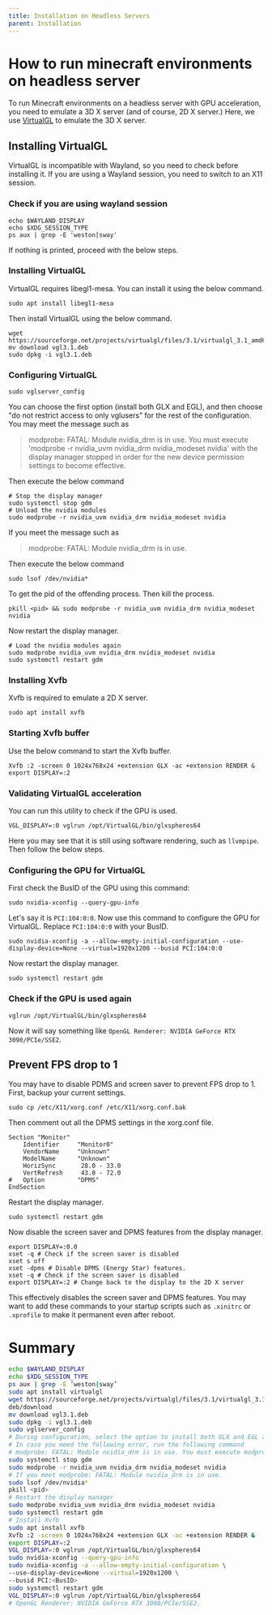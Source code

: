 ```yaml
---
title: Installation on Headless Servers
parent: Installation
---
```


# How to run minecraft environments on headless server

To run Minecraft environments on a headless server with GPU acceleration, you need to emulate a 3D X server (and of course, 2D X server.) Here, we use [VirtualGL](https://virtualgl.org/) to emulate the 3D X server.

## Installing VirtualGL
VirtualGL is incompatible with Wayland, so you need to check before installing it. If you are using a Wayland session, you need to switch to an X11 session.
### Check if you are using wayland session
```shell
echo $WAYLAND_DISPLAY
echo $XDG_SESSION_TYPE
ps aux | grep -E 'weston|sway'
```
If nothing is printed, proceed with the below steps.
### Installing VirtualGL
VirtualGL requires libegl1-mesa. You can install it using the below command.

```shell
sudo apt install libegl1-mesa
```
Then install VirtualGL using the below command.
```shell
wget https://sourceforge.net/projects/virtualgl/files/3.1/virtualgl_3.1_amd64.deb/download
mv download vgl3.1.deb
sudo dpkg -i vgl3.1.deb
```

### Configuring VirtualGL
```shell
sudo vglserver_config
```
You can choose the first option (install both GLX and EGL), and then choose "do not restrict access to only vglusers" for the rest of the configuration.
You may meet the message such as 
> modprobe: FATAL: Module nvidia_drm is in use. You must execute 'modprobe -r nvidia_uvm nvidia_drm nvidia_modeset nvidia' with the display manager stopped in order for the new device permission settings to become effective.

Then execute the below command
```shell
# Stop the display manager
sudo systemctl stop gdm
# Unload the nvidia modules
sudo modprobe -r nvidia_uvm nvidia_drm nvidia_modeset nvidia
```
If you meet the message such as
> modprobe: FATAL: Module nvidia_drm is in use.

Then execute the below command
```shell
sudo lsof /dev/nvidia*
```
To get the pid of the offending process. Then kill the process.
```shell
pkill <pid> && sudo modprobe -r nvidia_uvm nvidia_drm nvidia_modeset nvidia
```
Now restart the display manager.
```shell
# Load the nvidia modules again
sudo modprobe nvidia_uvm nvidia_drm nvidia_modeset nvidia
sudo systemctl restart gdm
```

### Installing Xvfb
Xvfb is required to emulate a 2D X server.
```shell
sudo apt install xvfb
```

### Starting Xvfb buffer
Use the below command to start the Xvfb buffer.
```shell
Xvfb :2 -screen 0 1024x768x24 +extension GLX -ac +extension RENDER &
export DISPLAY=:2
```

### Validating VirtualGL acceleration
You can run this utility to check if the GPU is used.
```shell
VGL_DISPLAY=:0 vglrun /opt/VirtualGL/bin/glxspheres64
```
Here you may see that it is still using software rendering, such as `llvmpipe`. Then follow the below steps.

### Configuring the GPU for VirtualGL
First check the BusID of the GPU using this command:
```shell
sudo nvidia-xconfig --query-gpu-info
```
Let's say it is `PCI:104:0:0`. Now use this command to configure the GPU for VirtualGL. Replace `PCI:104:0:0` with your BusID.
```shell
sudo nvidia-xconfig -a --allow-empty-initial-configuration --use-display-device=None --virtual=1920x1200 --busid PCI:104:0:0
```
Now restart the display manager.
```shell
sudo systemctl restart gdm
```

### Check if the GPU is used again
```shell
vglrun /opt/VirtualGL/bin/glxspheres64
```
Now it will say something like `OpenGL Renderer: NVIDIA GeForce RTX 3090/PCIe/SSE2`.

## Prevent FPS drop to 1
You may have to disable PDMS and screen saver to prevent FPS drop to 1. First, backup your current settings.
```shell
sudo cp /etc/X11/xorg.conf /etc/X11/xorg.conf.bak
```
Then comment out all the DPMS settings in the xorg.conf file.
```text
Section "Monitor"
    Identifier     "Monitor0"
    VendorName     "Unknown"
    ModelName      "Unknown"
    HorizSync       28.0 - 33.0
    VertRefresh     43.0 - 72.0
#   Option         "DPMS"
EndSection
```
Restart the display manager.
```shell
sudo systemctl restart gdm
```
Now disable the screen saver and DPMS features from the display manager.
```shell
export DISPLAY=:0.0
xset -q # Check if the screen saver is disabled
xset s off
xset -dpms # Disable DPMS (Energy Star) features.
xset -q # Check if the screen saver is disabled
export DISPLAY=:2 # Change back to the display to the 2D X server
```
This effectively disables the screen saver and DPMS features. You may want to add these commands to your startup scripts such as `.xinitrc` or `.xprofile` to make it permanent even after reboot.

# Summary


```bash
echo $WAYLAND_DISPLAY
echo $XDG_SESSION_TYPE
ps aux | grep -E ’weston|sway’
sudo apt install virtualgl
wget https://sourceforge.net/projects/virtualgl/files/3.1/virtualgl_3.1_amd64.
deb/download
mv download vgl3.1.deb
sudo dpkg -i vgl3.1.deb
sudo vglserver_config
# During configuration, select the option to install both GLX and EGL and adjust device permissions as required
# In case you meed the following error, run the following command
# modprobe: FATAL: Module nvidia_drm is in use. You must execute modprobe -r nvidia_uvm nvidia_drm nvidia_modeset nvidia’ with the display manager stopped in order for the new device permission settings to become effective.
sudo systemctl stop gdm
sudo modprobe -r nvidia_uvm nvidia_drm nvidia_modeset nvidia
# If you meet modprobe: FATAL: Module nvidia_drm is in use.
sudo lsof /dev/nvidia*
pkill <pid>
# Restart the display manager
sudo modprobe nvidia_uvm nvidia_drm nvidia_modeset nvidia
sudo systemctl restart gdm
# Install Xvfb
sudo apt install xvfb
Xvfb :2 -screen 0 1024x768x24 +extension GLX -ac +extension RENDER & 
export DISPLAY=:2
VGL_DISPLAY=:0 vglrun /opt/VirtualGL/bin/glxspheres64
sudo nvidia-xconfig --query-gpu-info
sudo nvidia-xconfig -a --allow-empty-initial-configuration \
--use-display-device=None --virtual=1920x1200 \
--busid PCI:<BusID>
sudo systemctl restart gdm
VGL_DISPLAY=:0 vglrun /opt/VirtualGL/bin/glxspheres64
# OpenGL Renderer: NVIDIA GeForce RTX 3090/PCIe/SSE2.
```